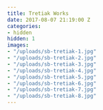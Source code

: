 ```yaml
---
title: Tretiak Works
date: 2017-08-07 21:19:00 Z
categories:
- hidden
hidden: 1
images:
- "/uploads/sb-tretiak-1.jpg"- "/uploads/sb-tretiak-2.jpg"- "/uploads/sb-tretiak-3.jpg"- "/uploads/sb-tretiak-4.jpg"- "/uploads/sb-tretiak-5.jpg"- "/uploads/sb-tretiak-6.jpg"- "/uploads/sb-tretiak-7.jpg"- "/uploads/sb-tretiak-8.jpg"
---
```

